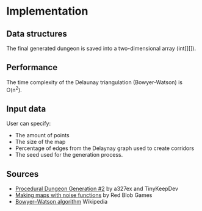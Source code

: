 # Implementation

## Data structures

The final generated dungeon is saved into a two-dimensional array (int[][]).

## Performance

The time complexity of the Delaunay triangulation (Bowyer-Watson) is O(n<sup>2</sup>).

## Input data

User can specify:
- The amount of points
- The size of the map
- Percentage of edges from the Delaynay graph used to create corridors
- The seed used for the generation process.


## Sources

- [Procedural Dungeon Generation #2](https://github.com/a327ex/blog/issues/7) by a327ex and TinyKeepDev
- [Making maps with noise functions](https://www.redblobgames.com/maps/terrain-from-noise/) by Red Blob Games
- [Bowyer–Watson algorithm](https://en.wikipedia.org/wiki/Bowyer%E2%80%93Watson_algorithm) Wikipedia
